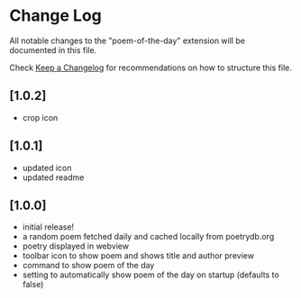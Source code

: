 # Change Log

All notable changes to the "poem-of-the-day" extension will be documented in this file.

Check [Keep a Changelog](http://keepachangelog.com/) for recommendations on how to structure this file.

## [1.0.2]

- crop icon

## [1.0.1]

- updated icon
- updated readme

## [1.0.0]

- initial release!
- a random poem fetched daily and cached locally from poetrydb.org
- poetry displayed in webview
- toolbar icon to show poem and shows title and author preview
- command to show poem of the day
- setting to automatically show poem of the day on startup (defaults to false)